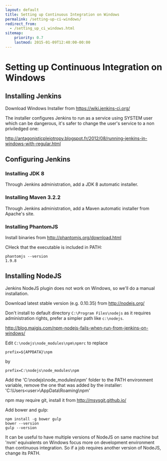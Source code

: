 ```yaml
---
layout: default
title: Setting up Continuous Integration on Windows
permalink: /setting-up-ci-windows/
redirect_from:
  - /setting_up_ci_windows.html
sitemap:
    priority: 0.7
    lastmod: 2015-01-09T12:40:00-00:00
---
```


# <i class="fa fa-stethoscope"></i> Setting up Continuous Integration on Windows

## Installing Jenkins

Download Windows Installer from https://wiki.jenkins-ci.org/

The installer configures Jenkins to run as a service using SYSTEM user which can be dangerous, it's safer to change the user's service to a non priviledged one:

http://antagonisticpleiotropy.blogspot.fr/2012/08/running-jenkins-in-windows-with-regular.html

## Configuring Jenkins

### Installing JDK 8

Through Jenkins administration, add a JDK 8 automatic installer.

### Installing Maven 3.2.2

Through Jenkins administration, add a Maven automatic installer from Apache's site.

### Installing PhantomJS

Install binaries from http://phantomjs.org/download.html

CHeck that the executable is included in PATH:

~~~
phantomjs --version
1.9.8
~~~

## Installing NodeJS

Jenkins NodeJS plugin does not work on Windows, so we'll do a manual installation.

Download latest stable version (e.g. 0.10.35) from http://nodejs.org/

Don't install to default directory `C:\Program Files\nodejs` as it requires administration rights, prefer a simpler path like `c:\nodejs`.

http://blog.majgis.com/npm-nodejs-fails-when-run-from-jenkins-on-windows/

Edit `C:\nodejs\node_modules\npm\npmrc` to replace

~~~
prefix=${APPDATA}\npm
~~~

by

~~~
prefix=C:\nodejs\node_modules\npm
~~~

Add the 'C:\nodejs\node_modules\npm' folder to the PATH environment variable, remove the one that was added by the installer: 'C:\Users\<user>\AppData\Roaming\npm'

npm may require git, install it from http://msysgit.github.io/

Add bower and gulp:

~~~
npm install -g bower gulp
bower --version
gulp --version
~~~

It can be useful to have multiple versions of NodeJS on same machine but 'nvm' equivalents on Windows focus more on development environment than continuous integration. So if a job requires another version of NodeJS, change its PATH.

